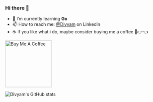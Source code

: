### Hi there 👋

- 🌱 I’m currently learning **Go**
- 📫 How to reach me: [@Divyam](https://www.linkedin.com/in/divyamazad) on Linkedin
- ☕ If you like what i do, maybe consider buying me a coffee 🥺👉👈 

<a href="https://www.buymeacoffee.com/nihaldivyam" target="_blank"><img src="https://cdn.buymeacoffee.com/buttons/v2/default-red.png" alt="Buy Me A Coffee" width="150" ></a>

![Divyam's GitHub stats](https://github-readme-stats.vercel.app/api?username=nihaldivyam&show_icons=true&theme=cobalt)
